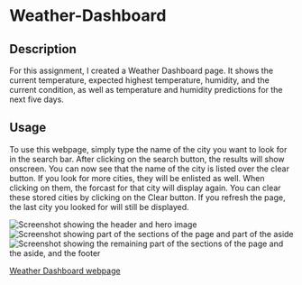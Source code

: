 # Weather-Dashboard

## Description

For this assignment, I created a Weather Dashboard page. It shows the current temperature, expected highest temperature, humidity, and the current condition, as well as temperature and humidity predictions for the next five days. 

## Usage

To use this webpage, simply type the name of the city you want to look for in the search bar. After clicking on the search button, the results will show onscreen. You can now see that the name of the city is listed over the clear button. If you look for more cities, they will be enlisted as well. When clicking on them, the forcast for that city will display again. 
You can clear these stored cities by clicking on the Clear button. If you refresh the page, the last city you looked for will still be displayed. 

![Screenshot showing the header and hero image](./images/horiseon1.png)
![Screenshot showing part of the sections of the page and part of the aside](./images/horiseon2.png)
![Screenshot showing the remaining part of the sections of the page and the aside, and the footer](./images/horiseon3.png)

[Weather Dashboard webpage](https://isanator2000.github.io/Weather-Dashboard/)
